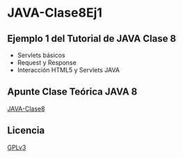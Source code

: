 # JAVA-Clase8Ej1
## Ejemplo 1 del Tutorial de JAVA Clase 8

  * Servlets básicos
  * Request y Response
  * Interacción HTML5 y Servlets JAVA

## Apunte Clase Teórica JAVA 8
[JAVA-Clase8](https://profmatiasgarcia.com.ar/uploads/tutoriales/ClaseTeoricaJAVA8.pdf)

## Licencia
[GPLv3](https://www.gnu.org/licenses/gpl-3.0.en.html)

